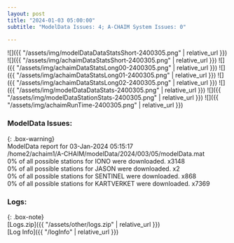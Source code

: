 ```yaml
---
layout: post
title: "2024-01-03 05:00:00"
subtitle: "ModelData Issues: 4; A-CHAIM System Issues: 0"

---
```


![]({{ "/assets/img/modelDataDataStatsShort-2400305.png" | relative_url }})
![]({{ "/assets/img/achaimDataStatsShort-2400305.png" | relative_url }})
![]({{ "/assets/img/achaimDataStatsLong00-2400305.png" | relative_url }})
![]({{ "/assets/img/achaimDataStatsLong01-2400305.png" | relative_url }})
![]({{ "/assets/img/achaimDataStatsLong02-2400305.png" | relative_url }})
![]({{ "/assets/img/modelDataDataStats-2400305.png" | relative_url }})
![]({{ "/assets/img/modelDataStationStats-2400305.png" | relative_url }})
![]({{ "/assets/img/achaimRunTime-2400305.png" | relative_url }})


### ModelData Issues:  
  
{: .box-warning}  
 ModelData report for 03-Jan-2024 05:15:17   
 /home2/achaim1/A-CHAIM/modelData/2024/003/05/modelData.mat   
 0% of all possible stations for IONO were downloaded. x3148   
 0% of all possible stations for JASON were downloaded. x2   
 0% of all possible stations for SENTINEL were downloaded. x868   
 0% of all possible stations for KARTVERKET were downloaded. x7369   
  


### Logs:  
  
{: .box-note}  
[Logs.zip]({{ "/assets/other/logs.zip" | relative_url }})  
[Log Info]({{ "/logInfo" | relative_url }})  
